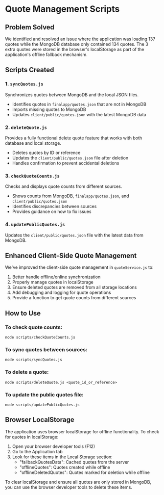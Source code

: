 # Quote Management Scripts

## Problem Solved

We identified and resolved an issue where the application was loading 137 quotes while the MongoDB database only contained 134 quotes. The 3 extra quotes were stored in the browser's localStorage as part of the application's offline fallback mechanism.

## Scripts Created

### 1. `syncQuotes.js`
Synchronizes quotes between MongoDB and the local JSON files.
- Identifies quotes in `finalapp/quotes.json` that are not in MongoDB
- Imports missing quotes to MongoDB
- Updates `client/public/quotes.json` with the latest MongoDB data

### 2. `deleteQuote.js`
Provides a fully functional delete quote feature that works with both database and local storage.
- Deletes quotes by ID or reference
- Updates the `client/public/quotes.json` file after deletion
- Handles confirmation to prevent accidental deletions

### 3. `checkQuoteCounts.js`
Checks and displays quote counts from different sources.
- Shows counts from MongoDB, `finalapp/quotes.json`, and `client/public/quotes.json`
- Identifies discrepancies between sources
- Provides guidance on how to fix issues

### 4. `updatePublicQuotes.js`
Updates the `client/public/quotes.json` file with the latest data from MongoDB.

## Enhanced Client-Side Quote Management

We've improved the client-side quote management in `quoteService.js` to:

1. Better handle offline/online synchronization
2. Properly manage quotes in localStorage
3. Ensure deleted quotes are removed from all storage locations
4. Add debugging and logging for quote operations
5. Provide a function to get quote counts from different sources

## How to Use

### To check quote counts:
```
node scripts/checkQuoteCounts.js
```

### To sync quotes between sources:
```
node scripts/syncQuotes.js
```

### To delete a quote:
```
node scripts/deleteQuote.js <quote_id_or_reference>
```

### To update the public quotes file:
```
node scripts/updatePublicQuotes.js
```

## Browser LocalStorage

The application uses browser localStorage for offline functionality. To check for quotes in localStorage:

1. Open your browser developer tools (F12)
2. Go to the Application tab
3. Look for these items in the Local Storage section:
   - "fallbackQuotesData": Cached quotes from the server
   - "offlineQuotes": Quotes created while offline
   - "offlineDeletedQuotes": Quotes marked for deletion while offline

To clear localStorage and ensure all quotes are only stored in MongoDB, you can use the browser developer tools to delete these items.